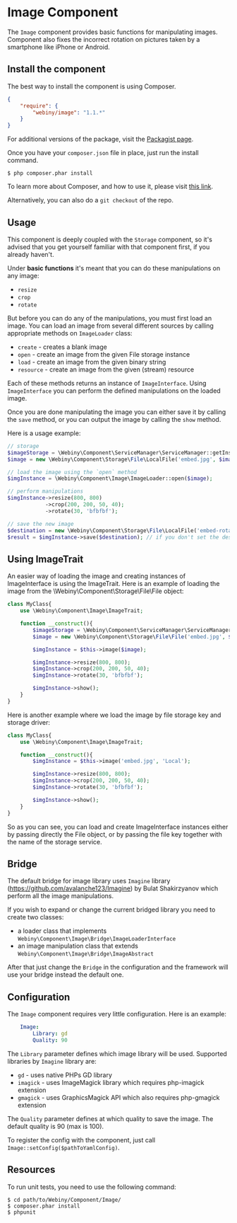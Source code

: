 Image Component
===============

The `Image` component provides basic functions for manipulating images. Component also fixes the incorrect rotation 
on pictures taken by a smartphone like iPhone or Android.

Install the component
---------------------
The best way to install the component is using Composer.

```json
{
    "require": {
        "webiny/image": "1.1.*"
    }
}
```
For additional versions of the package, visit the [Packagist page](https://packagist.org/packages/webiny/image).

Once you have your `composer.json` file in place, just run the install command.

    $ php composer.phar install

To learn more about Composer, and how to use it, please visit [this link](https://getcomposer.org/doc/01-basic-usage.md).

Alternatively, you can also do a `git checkout` of the repo.

## Usage

This component is deeply coupled with the `Storage` component,
so it's advised that you get yourself familiar with that component first, if you already haven't.

Under **basic functions** it's meant that you can do these manipulations on any image:
- `resize`
- `crop`
- `rotate`

But before you can do any of the manipulations, you must first load an image. You can load an image from several different
sources by calling appropriate methods on `ImageLoader` class:
- `create` - creates a blank image
- `open` - create an image from the given File storage instance
- `load` - create an image from the given binary string
- `resource` - create an image from the given (stream) resource

Each of these methods returns an instance of `ImageInterface`. Using `ImageInterface` you can perform the defined manipulations
on the loaded image.

Once you are done manipulating the image you can either save it by calling the `save` method, or you can output the image
by calling the `show` method.

Here is a usage example:

```php
// storage
$imageStorage = \Webiny\Component\ServiceManager\ServiceManager::getInstance()->getService('storage.local');
$image = new \Webiny\Component\Storage\File\LocalFile('embed.jpg', $imageStorage);

// load the image using the `open` method
$imgInstance = \Webiny\Component\Image\ImageLoader::open($image);

// perform manipulations
$imgInstance->resize(800, 800)
            ->crop(200, 200, 50, 40);
            ->rotate(30, 'bfbfbf');

// save the new image
$destination = new \Webiny\Component\Storage\File\LocalFile('embed-rotated.jpg', $imageStorage);
$result = $imgInstance->save($destination); // if you don't set the destination, the original image will be overwritten
```

## Using ImageTrait

An easier way of loading the image and creating instances of ImageInterface is using the ImageTrait.
Here is an example of loading the image from the \Webiny\Component\Storage\File\File object:

```php
class MyClass{
	use \Webiny\Component\Image\ImageTrait;

	function __construct(){
		$imageStorage = \Webiny\Component\ServiceManager\ServiceManager::getInstance()->getService('Storage.Local');
		$image = new \Webiny\Component\Storage\File\File('embed.jpg', $imageStorage);

		$imgInstance = $this->image($image);

		$imgInstance->resize(800, 800);
		$imgInstance->crop(200, 200, 50, 40);
		$imgInstance->rotate(30, 'bfbfbf');

		$imgInstance->show();
	}
}
```

Here is another example where we load the image by file storage key and storage driver:

``` php
class MyClass{
	use \Webiny\Component\Image\ImageTrait;

	function __construct(){
		$imgInstance = $this->image('embed.jpg', 'Local');

		$imgInstance->resize(800, 800);
		$imgInstance->crop(200, 200, 50, 40);
		$imgInstance->rotate(30, 'bfbfbf');

		$imgInstance->show();
	}
}
```

So as you can see, you can load and create ImageInterface instances either by passing directly the File object, or by
passing the file key together with the name of the storage service.

## Bridge

The default bridge for image library uses `Imagine` library (https://github.com/avalanche123/Imagine) by Bulat Shakirzyanov
which perform all the image manipulations.

If you wish to expand or change the current bridged library you need to create two classes:
- a loader class that implements `Webiny\Component\Image\Bridge\ImageLoaderInterface`
- an image manipulation class that extends `Webiny\Component\Image\Bridge\ImageAbstract`

After that just change the `Bridge` in the configuration and the framework will use your bridge instead the
default one.

## Configuration

The `Image` component requires very little configuration. Here is an example:

```yaml
    Image:
        Library: gd
        Quality: 90
```

The `Library` parameter defines which image library will be used. Supported libraries by `Imagine` library are:
- `gd` - uses native PHPs GD library
- `imagick` - uses ImageMagick library which requires php-imagick extension
- `gmagick` - uses GraphicsMagick API which also requires php-gmagick extension

The `Quality` parameter defines at which quality to save the image. The default quality is 90 (max is 100).

To register the config with the component, just call `Image::setConfig($pathToYamlConfig)`.

Resources
---------

To run unit tests, you need to use the following command:

    $ cd path/to/Webiny/Component/Image/
    $ composer.phar install
    $ phpunit